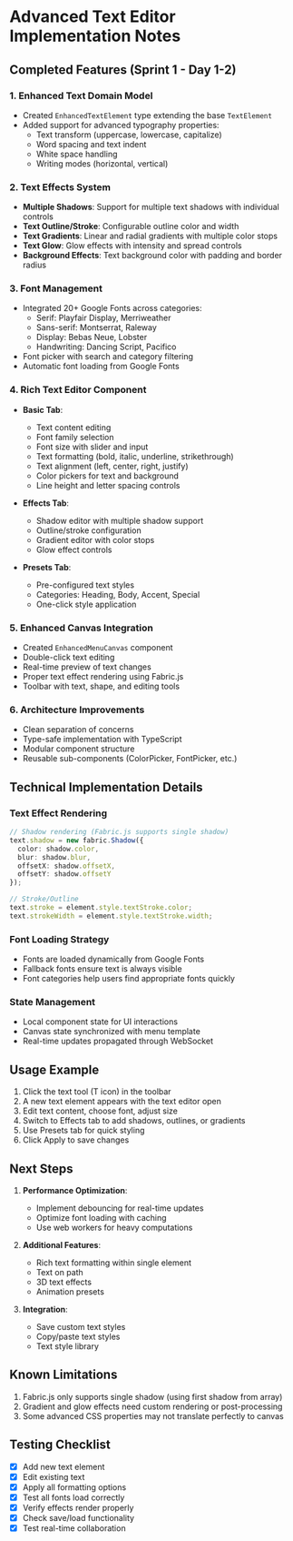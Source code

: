 # Advanced Text Editor Implementation Notes

## Completed Features (Sprint 1 - Day 1-2)

### 1. Enhanced Text Domain Model
- Created `EnhancedTextElement` type extending the base `TextElement`
- Added support for advanced typography properties:
  - Text transform (uppercase, lowercase, capitalize)
  - Word spacing and text indent
  - White space handling
  - Writing modes (horizontal, vertical)

### 2. Text Effects System
- **Multiple Shadows**: Support for multiple text shadows with individual controls
- **Text Outline/Stroke**: Configurable outline color and width
- **Text Gradients**: Linear and radial gradients with multiple color stops
- **Text Glow**: Glow effects with intensity and spread controls
- **Background Effects**: Text background color with padding and border radius

### 3. Font Management
- Integrated 20+ Google Fonts across categories:
  - Serif: Playfair Display, Merriweather
  - Sans-serif: Montserrat, Raleway
  - Display: Bebas Neue, Lobster
  - Handwriting: Dancing Script, Pacifico
- Font picker with search and category filtering
- Automatic font loading from Google Fonts

### 4. Rich Text Editor Component
- **Basic Tab**: 
  - Text content editing
  - Font family selection
  - Font size with slider and input
  - Text formatting (bold, italic, underline, strikethrough)
  - Text alignment (left, center, right, justify)
  - Color pickers for text and background
  - Line height and letter spacing controls

- **Effects Tab**:
  - Shadow editor with multiple shadow support
  - Outline/stroke configuration
  - Gradient editor with color stops
  - Glow effect controls

- **Presets Tab**:
  - Pre-configured text styles
  - Categories: Heading, Body, Accent, Special
  - One-click style application

### 5. Enhanced Canvas Integration
- Created `EnhancedMenuCanvas` component
- Double-click text editing
- Real-time preview of text changes
- Proper text effect rendering using Fabric.js
- Toolbar with text, shape, and editing tools

### 6. Architecture Improvements
- Clean separation of concerns
- Type-safe implementation with TypeScript
- Modular component structure
- Reusable sub-components (ColorPicker, FontPicker, etc.)

## Technical Implementation Details

### Text Effect Rendering
```typescript
// Shadow rendering (Fabric.js supports single shadow)
text.shadow = new fabric.Shadow({
  color: shadow.color,
  blur: shadow.blur,
  offsetX: shadow.offsetX,
  offsetY: shadow.offsetY
});

// Stroke/Outline
text.stroke = element.style.textStroke.color;
text.strokeWidth = element.style.textStroke.width;
```

### Font Loading Strategy
- Fonts are loaded dynamically from Google Fonts
- Fallback fonts ensure text is always visible
- Font categories help users find appropriate fonts quickly

### State Management
- Local component state for UI interactions
- Canvas state synchronized with menu template
- Real-time updates propagated through WebSocket

## Usage Example

1. Click the text tool (T icon) in the toolbar
2. A new text element appears with the text editor open
3. Edit text content, choose font, adjust size
4. Switch to Effects tab to add shadows, outlines, or gradients
5. Use Presets tab for quick styling
6. Click Apply to save changes

## Next Steps

1. **Performance Optimization**:
   - Implement debouncing for real-time updates
   - Optimize font loading with caching
   - Use web workers for heavy computations

2. **Additional Features**:
   - Rich text formatting within single element
   - Text on path
   - 3D text effects
   - Animation presets

3. **Integration**:
   - Save custom text styles
   - Copy/paste text styles
   - Text style library

## Known Limitations

1. Fabric.js only supports single shadow (using first shadow from array)
2. Gradient and glow effects need custom rendering or post-processing
3. Some advanced CSS properties may not translate perfectly to canvas

## Testing Checklist

- [x] Add new text element
- [x] Edit existing text
- [x] Apply all formatting options
- [x] Test all fonts load correctly
- [x] Verify effects render properly
- [x] Check save/load functionality
- [x] Test real-time collaboration